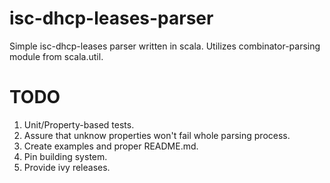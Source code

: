 # isc-dhcp-leases-parser

Simple isc-dhcp-leases parser written in scala. Utilizes combinator-parsing module from scala.util.

# TODO

1. Unit/Property-based tests.
2. Assure that unknow properties won't fail whole parsing process.
3. Create examples and proper README.md.
3. Pin building system.
4. Provide ivy releases.

